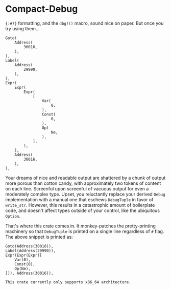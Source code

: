 # Compact-Debug
<!-- cargo-rdme start -->

`{:#?}` formatting, and the `dbg!()` macro, sound nice on paper. But once you try using them...

```text
Goto(
    Address(
        30016,
    ),
),
Label(
    Address(
        29990,
    ),
),
Expr(
    Expr(
        Expr(
            [
                Var(
                    0,
                ),
                Const(
                    0,
                ),
                Op(
                    Ne,
                ),
            ],
        ),
    ),
    Address(
        30016,
    ),
),
```

Your dreams of nice and readable output are shattered by a chunk of output more porous than cotton
candy, with approximately two tokens of content on each line. Screenful upon screenful of vacuous
output for even a moderately complex type. Upset, you reluctantly replace your derived `Debug`
implementation with a manual one that eschews `DebugTuple` in favor of `write_str`. However, this
results in a catastrophic amount of boilerplate code, and doesn't affect types outside of your
control, like the ubiquitous `Option`.

That's where this crate comes in. It monkey-patches the pretty-printing machinery so that
`DebugTuple` is printed on a single line regardless of `#` flag. The above snippet is printed as:

```text
Goto(Address(30016)),
Label(Address(29990)),
Expr(Expr(Expr([
    Var(0),
    Const(0),
    Op(Ne),
])), Address(30016)),

This crate currently only supports x86_64 architecture.
```

<!-- cargo-rdme end -->
